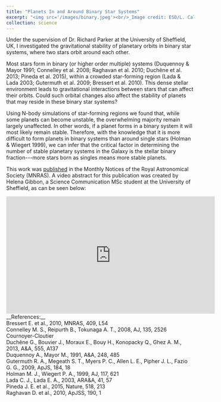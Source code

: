 ```yaml
---
title: "Planets In and Around Binary Star Systems"
excerpt: "<img src='/images/binary.jpeg'><br/>_Image credit: ESO/L. Calçada (CC BY 2.0)_"
collection: science
---
```


Under the supervision of Dr. Richard Parker at the University of Sheffield, UK, I investigated the gravitational stability of planetary orbits in binary star systems, where two stars orbit around each other.

Most stars form in binary (or higher order multiple) systems (Duquennoy & Mayor 1991; Connelley et al. 2008; Raghavan et al. 2010; Duchêne et al. 2013; Pineda et al. 2015), within a crowded star-forming region (Lada & Lada 2003; Gutermuth et al. 2009; Bressert et al. 2010). This dense stellar environment leads to gravitational interactions between stars that can affect their orbits. Could such orbital changes also affect the stability of planets that may reside in these binary star systems?

Using N-body simulations of star-forming regions we found that, while some planets can become unstable, the overwhelming majority remain largely unaffected. In other words, if a planet forms in a binary system it will most likely remain stable. Therefore, with the knowledge that it is more difficult to form planets in binary systems than around single stars (Holman & Wiegert 1999), we can infer that the critical factor in determining the number of stable planetary systems in the Galaxy is the stellar binary fraction---more stars born as singles means more stable planets.

This work was [published](https://academic.oup.com/mnras/article-abstract/507/3/4507/6354807) in the Monthly Notices of the Royal Astronomical Society (MNRAS). A video abstract for this publication was created by Helena Gibbon, a Science Communication MSc student at the University of Sheffield, as can be seen below:

<iframe width="560" height="315" src="https://www.youtube.com/embed/76kANnTK9-s?si=vfv45kb0PRegNh2S" title="YouTube video player" frameborder="0" allow="accelerometer; autoplay; clipboard-write; encrypted-media; gyroscope; picture-in-picture; web-share" allowfullscreen></iframe>
<br>
__References:__
<br>
Bressert E. et al., 2010, MNRAS, 409, L54
<br>
Connelley M. S., Reipurth B., Tokunaga A. T., 2008, AJ, 135, 2526 Cournoyer-Cloutier
<br>
Duchêne G., Bouvier J., Moraux E., Bouy H., Konopacky Q., Ghez A. M., 2013, A&A, 555, A137
<br>
Duquennoy A., Mayor M., 1991, A&A, 248, 485
<br>
Gutermuth R. A., Megeath S. T., Myers P. C., Allen L. E., Pipher J. L., Fazio G. G., 2009, ApJS, 184, 18
<br>
Holman M. J., Wiegert P. A., 1999, AJ, 117, 621
<br>
Lada C. J., Lada E. A., 2003, ARA&A, 41, 57
<br>
Pineda J. E. et al., 2015, Nature, 518, 213
<br>
Raghavan D. et al., 2010, ApJSS, 190, 1
